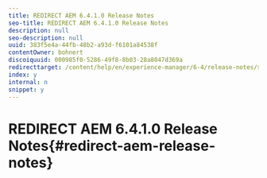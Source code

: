 ```yaml
---
title: REDIRECT AEM 6.4.1.0 Release Notes
seo-title: REDIRECT AEM 6.4.1.0 Release Notes
description: null
seo-description: null
uuid: 383f5e4a-44fb-48b2-a93d-f6101a84538f
contentOwner: bohnert
discoiquuid: 000985f0-5286-49f8-8b03-28a8047d369a
redirecttarget: /content/help/en/experience-manager/6-4/release-notes/sp-release-notes
index: y
internal: n
snippet: y
---
```


# REDIRECT AEM 6.4.1.0 Release Notes{#redirect-aem-release-notes}

